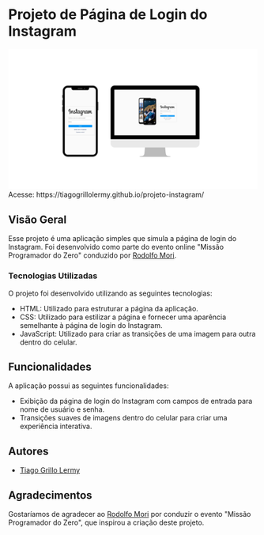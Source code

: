 # Projeto de Página de Login do Instagram

<div>
<img src="./assets/login-instagram.png">
  Acesse: https://tiagogrillolermy.github.io/projeto-instagram/
</div>


## Visão Geral

Esse projeto é uma aplicação simples que simula a página de login do Instagram. Foi desenvolvido como parte do evento online "Missão Programador do Zero" conduzido por [Rodolfo Mori](https://github.com/rodolfomori).

### Tecnologias Utilizadas

O projeto foi desenvolvido utilizando as seguintes tecnologias:

- HTML: Utilizado para estruturar a página da aplicação.
- CSS: Utilizado para estilizar a página e fornecer uma aparência semelhante à página de login do Instagram.
- JavaScript: Utilizado para criar as transições de uma imagem para outra dentro do celular.

## Funcionalidades

A aplicação possui as seguintes funcionalidades:

- Exibição da página de login do Instagram com campos de entrada para nome de usuário e senha.
- Transições suaves de imagens dentro do celular para criar uma experiência interativa.

## Autores

- [Tiago Grillo Lermy](https://github.com/TiagoGrilloLermy)

## Agradecimentos

Gostaríamos de agradecer ao [Rodolfo Mori](https://github.com/rodolfomori) por conduzir o evento "Missão Programador do Zero", que inspirou a criação deste projeto.
